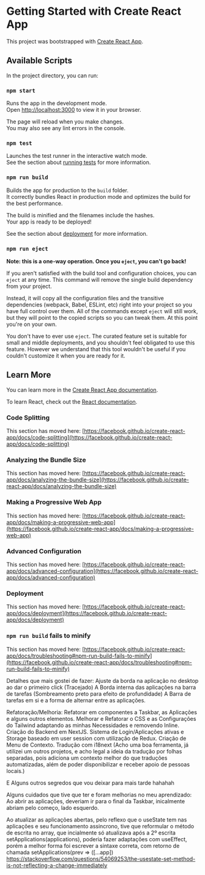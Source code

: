 # Getting Started with Create React App

This project was bootstrapped with [Create React App](https://github.com/facebook/create-react-app).

## Available Scripts

In the project directory, you can run:

### `npm start`

Runs the app in the development mode.\
Open [http://localhost:3000](http://localhost:3000) to view it in your browser.

The page will reload when you make changes.\
You may also see any lint errors in the console.

### `npm test`

Launches the test runner in the interactive watch mode.\
See the section about [running tests](https://facebook.github.io/create-react-app/docs/running-tests) for more information.

### `npm run build`

Builds the app for production to the `build` folder.\
It correctly bundles React in production mode and optimizes the build for the best performance.

The build is minified and the filenames include the hashes.\
Your app is ready to be deployed!

See the section about [deployment](https://facebook.github.io/create-react-app/docs/deployment) for more information.

### `npm run eject`

**Note: this is a one-way operation. Once you `eject`, you can't go back!**

If you aren't satisfied with the build tool and configuration choices, you can `eject` at any time. This command will remove the single build dependency from your project.

Instead, it will copy all the configuration files and the transitive dependencies (webpack, Babel, ESLint, etc) right into your project so you have full control over them. All of the commands except `eject` will still work, but they will point to the copied scripts so you can tweak them. At this point you're on your own.

You don't have to ever use `eject`. The curated feature set is suitable for small and middle deployments, and you shouldn't feel obligated to use this feature. However we understand that this tool wouldn't be useful if you couldn't customize it when you are ready for it.

## Learn More

You can learn more in the [Create React App documentation](https://facebook.github.io/create-react-app/docs/getting-started).

To learn React, check out the [React documentation](https://reactjs.org/).

### Code Splitting

This section has moved here: [https://facebook.github.io/create-react-app/docs/code-splitting](https://facebook.github.io/create-react-app/docs/code-splitting)

### Analyzing the Bundle Size

This section has moved here: [https://facebook.github.io/create-react-app/docs/analyzing-the-bundle-size](https://facebook.github.io/create-react-app/docs/analyzing-the-bundle-size)

### Making a Progressive Web App

This section has moved here: [https://facebook.github.io/create-react-app/docs/making-a-progressive-web-app](https://facebook.github.io/create-react-app/docs/making-a-progressive-web-app)

### Advanced Configuration

This section has moved here: [https://facebook.github.io/create-react-app/docs/advanced-configuration](https://facebook.github.io/create-react-app/docs/advanced-configuration)

### Deployment

This section has moved here: [https://facebook.github.io/create-react-app/docs/deployment](https://facebook.github.io/create-react-app/docs/deployment)

### `npm run build` fails to minify

This section has moved here: [https://facebook.github.io/create-react-app/docs/troubleshooting#npm-run-build-fails-to-minify](https://facebook.github.io/create-react-app/docs/troubleshooting#npm-run-build-fails-to-minify)



Detalhes que mais gostei de fazer:
Ajuste da borda na aplicação no desktop ao dar o primeiro click (Tracejado)
A Borda interna das aplicações na barra de tarefas (Sombreamento preto para efeito de profundidade)
A Barra de tarefas em si e a forma de alternar entre as aplicações.
 

Refatoração/Melhoria:
Refatorar em componentes a Taskbar, as Aplicações e alguns outros elementos.
Melhorar e Refatorar o CSS e as Configurações do Tailwind adaptando as minhas Necessidades e removendo Inline. 
Criação do Backend em NextJS.
Sistema de Login/Aplicações ativas e Storage baseado em user session com utilização de Redux.
Criação de Menu de Contexto.
Tradução com i18next (Acho uma boa ferramenta, já utilizei um outros projetos, e acho legal a ideia da tradução por folhas separadas, pois adiciona um contexto melhor do que traduções automatizadas, além de poder disponibilizar e receber apoio de pessoas locais.)

E Alguns outros segredos que vou deixar para mais tarde hahahah

Alguns cuidados que tive que ter e foram melhorias no meu aprendizado:
Ao abrir as aplicações, deveriam ir para o final da Taskbar, inicalmente abriam pelo começo, lado esquerdo.

Ao atualizar as aplicações abertas, pelo reflexo que o useState tem nas aplicações e seu funcionamento assincrono, tive que reformular o método de escrita no array, que incialmente só atualizava após a 2º escrita setApplications(applications), poderia fazer adaptações com useEffect, porém a melhor forma foi escrever a sintaxe correta, com retorno de chamada setApplications(prev => ([...app])
https://stackoverflow.com/questions/54069253/the-usestate-set-method-is-not-reflecting-a-change-immediately